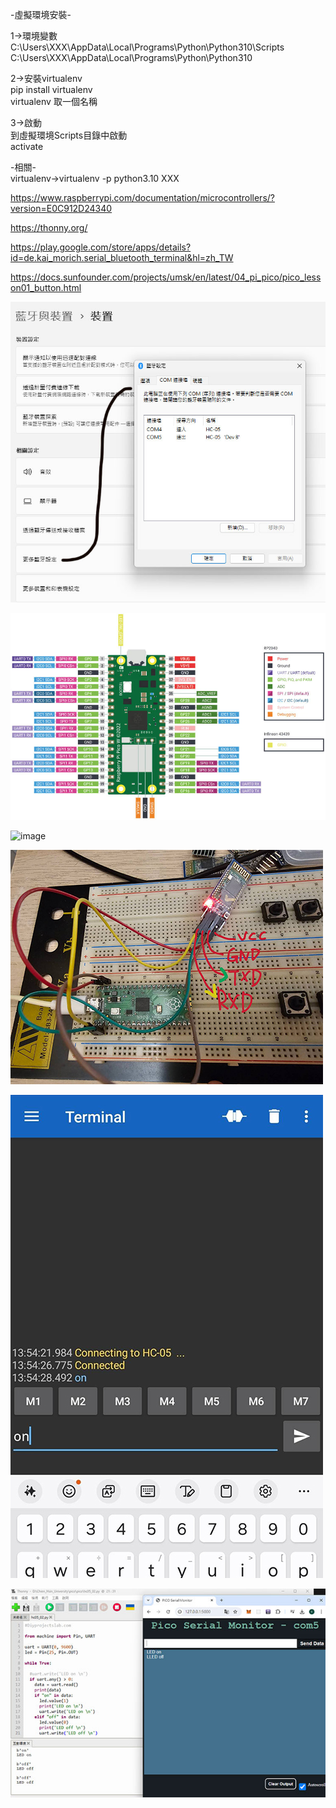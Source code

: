 

-虛擬環境安裝-  

1->環境變數  
C:\Users\XXX\AppData\Local\Programs\Python\Python310\Scripts  
C:\Users\XXX\AppData\Local\Programs\Python\Python310  

2->安裝virtualenv  
pip install virtualenv  
virtualenv 取一個名稱  

3->啟動  
到虛擬環境Scripts目錄中啟動  
activate  

-相關-  
virtualenv->virtualenv -p python3.10 XXX  
  
https://www.raspberrypi.com/documentation/microcontrollers/?version=E0C912D24340

https://thonny.org/

https://play.google.com/store/apps/details?id=de.kai_morich.serial_bluetooth_terminal&hl=zh_TW

https://docs.sunfounder.com/projects/umsk/en/latest/04_pi_pico/pico_lesson01_button.html  

![image](https://github.com/miyachun/pico-hc05/blob/main/con.jpg)  


![image](https://github.com/miyachun/pico-hc05/blob/main/picoimg.png)  

![image](https://github.com/miyachun/pico-hc05/blob/main/btnimg.png)  

![image](https://github.com/miyachun/pico-hc05/blob/main/hc0501.jpg)  

![image](https://github.com/miyachun/pico-hc05/blob/main/hc0502.jpg)  

![image](https://github.com/miyachun/pico-hc05/blob/main/hc0503.jpg)  
